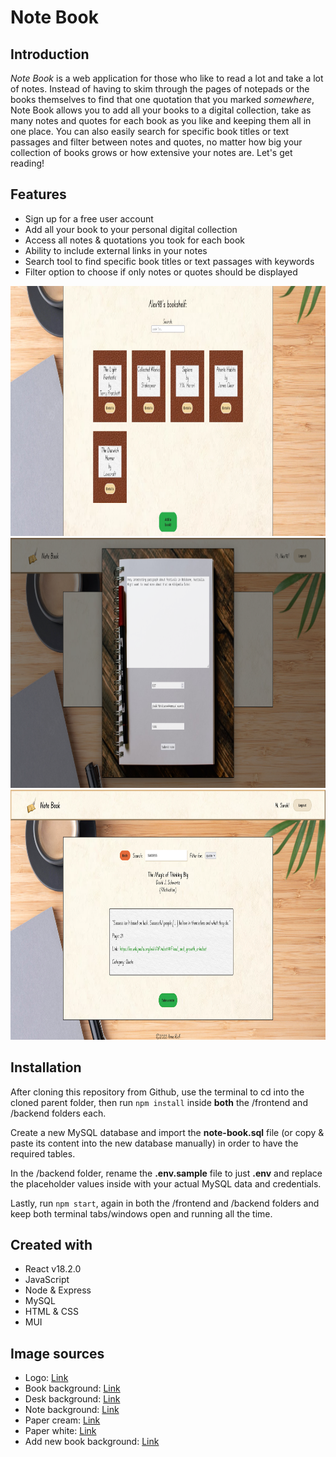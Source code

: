 # Note Book

## Introduction

_Note Book_ is a web application for those who like to read a lot and take a lot of notes. Instead of having to skim through the pages of notepads or the books themselves to find that one quotation that you marked _somewhere_, Note Book allows you to add all your books to a digital collection, take as many notes and quotes for each book as you like and keeping them all in one place. You can also easily search for specific book titles or text passages and filter between notes and quotes, no matter how big your collection of books grows or how extensive your notes are. Let's get reading!

## Features

- Sign up for a free user account
- Add all your book to your personal digital collection
- Access all notes & quotations you took for each book
- Ability to include external links in your notes
- Search tool to find specific book titles or text passages with keywords
- Filter option to choose if only notes or quotes should be displayed

<img src="./frontend/public/screenshots/screenshot-books.png" width="800" height="400" alt="screenshot-books">
<img src="./frontend/public/screenshots/screenshot-note.png" width="800" height="400" alt="screenshot-note">
<img src="./frontend/public/screenshots/screenshot-filter.png" width="800" height="400" alt="screenshot-filter">

## Installation

After cloning this repository from Github, use the terminal to cd into the cloned parent folder, then run `npm install` inside **both** the /frontend and /backend folders each.

Create a new MySQL database and import the **note-book.sql** file (or copy & paste its content into the new database manually) in order to have the required tables.

In the /backend folder, rename the **.env.sample** file to just **.env** and replace the placeholder values inside with your actual MySQL data and credentials.

Lastly, run `npm start`, again in both the /frontend and /backend folders and keep both terminal tabs/windows open and running all the time.

## Created with

- React v18.2.0
- JavaScript
- Node & Express
- MySQL
- HTML & CSS
- MUI

## Image sources

- Logo: [Link](https://pngtree.com/freepng/cartoon-book-feather-pen-element_5452406.html)
- Book background: [Link](https://i.pinimg.com/564x/f4/11/9d/f4119dafbfac1f45aade91b8528e7214.jpg)
- Desk background: [Link](https://www.freepik.com/free-photo/flat-lay-desk-arrangement-with-copy-space_13523365.htm#query=black%20desk&position=0&from_view=keyword)
- Note background: [Link](https://images.unsplash.com/photo-1581431886281-93ae50c19271?ixlib=rb-1.2.1&ixid=MnwxMjA3fDB8MHxzZWFyY2h8NHx8ZW1wdHklMjBwYWdlfGVufDB8fDB8fA%3D%3D&w=1000&q=80)
- Paper cream: [Link](https://t4.ftcdn.net/jpg/01/42/71/29/360_F_142712953_1XMycIzw6DswM6in91CnDYt3Ruk0c0QU.webp)
- Paper white: [Link](https://us.123rf.com/450wm/yamabikay/yamabikay1604/yamabikay160400253/55395574-wei%C3%9Fes-papier-hintergrund-nahtlose-textur-quadrat-tile-bereit-.jpg)
- Add new book background: [Link](https://cdn.forumcomm.com/dims4/default/32197a9/2147483647/strip/false/crop/4032x3024+0+0/resize/1486x1115!/quality/90/?url=https%3A%2F%2Fforum-communications-production-web.s3.amazonaws.com%2Fbrightspot%2Fdd%2F61%2F69c037ae41f08c468b9127ce67d5%2F20220124-113904.jpg)
